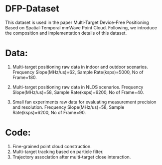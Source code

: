 # DFP-Dataset
This dataset is used in the paper Multi-Target Device-Free Positioning Based on Spatial-Temporal mmWave Point Cloud.
Following, we introduce the composition and implementation details of this dataset.

# Data:
1. Multi-target positioning raw data in indoor and outdoor scenarios.
   Frequency Slope(MHz/us)=62, Sample Rate(ksps)=5000, No of Frame=180.

2. Multi-target positioning raw data in NLOS scenarios.
   Frequency Slope(MHz/us)=58, Sample Rate(ksps)=6200, No of Frame=40.

3. Small fan experiments raw data for evaluating measurement precision and resolution.
   Frequency Slope(MHz/us)=58, Sample Rate(ksps)=6200, No of Frame=90.

# Code: 
1. Fine-grained point cloud construction.
2. Multi-target tracking based on particle filter.
3. Trajectory association after multi-target close interaction.
